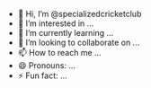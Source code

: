 - 👋 Hi, I’m @specializedcricketclub
- 👀 I’m interested in ...
- 🌱 I’m currently learning ...
- 💞️ I’m looking to collaborate on ...
- 📫 How to reach me ...
- 😄 Pronouns: ...
- ⚡ Fun fact: ...

<!---
specializedcricketclub/specializedcricketclub is a ✨ special ✨ repository because its `README.md` (this file) appears on your GitHub profile.
You can click the Preview link to take a look at your changes.
--->
